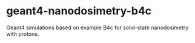 # geant4-nanodosimetry-b4c
Geant4 simulations based on example B4c for solid-state nanodosimetry with protons.
